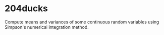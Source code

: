 # 204ducks
Compute means and variances of some continuous random variables using Simpson's numerical integration method.
